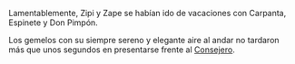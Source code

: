 Lamentablemente, Zipi y Zape se habían ido de vacaciones con Carpanta, Espinete
y Don Pimpón.

Los gemelos con su siempre sereno y elegante aire al andar no tardaron más que
unos segundos en presentarse frente al [Consejero](zipizape-presentes/zipizape-presentes.md).

